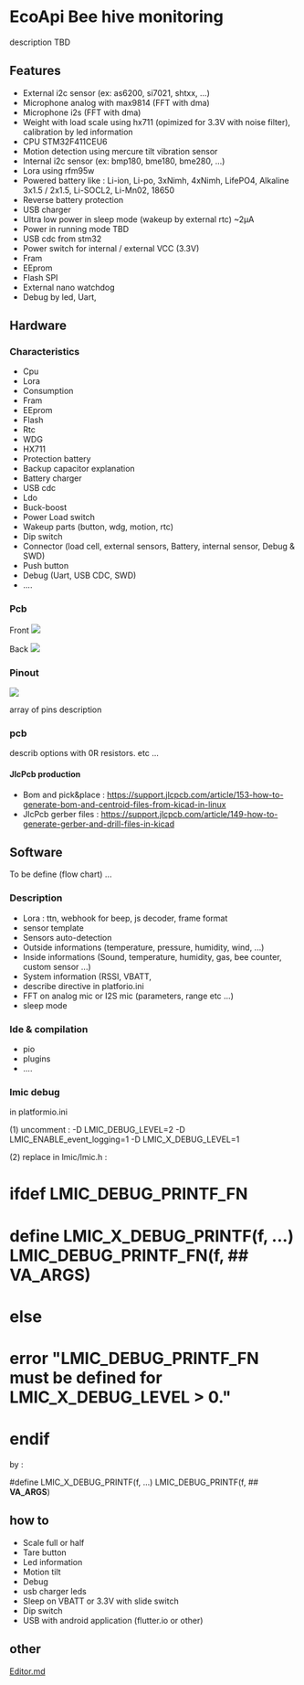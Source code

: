 # EcoApi Bee hive monitoring

description TBD

## Features

- External i2c sensor (ex: as6200, si7021, shtxx, ...)
- Microphone analog with max9814 (FFT with dma)
- Microphone i2s (FFT with dma)
- Weight with load scale using hx711 (opimized for 3.3V with noise filter), calibration by led information
- CPU STM32F411CEU6
- Motion detection using mercure tilt vibration sensor
- Internal i2c sensor (ex: bmp180, bme180, bme280, ...)
- Lora using rfm95w 
- Powered battery like : Li-ion, Li-po, 3xNimh, 4xNimh, LifePO4, Alkaline 3x1.5 / 2x1.5, Li-SOCL2, Li-Mn02, 18650
- Reverse battery protection
- USB charger
- Ultra low power in sleep mode (wakeup by external rtc) ~2µA
- Power in running mode TBD
- USB cdc from stm32
- Power switch for internal / external VCC (3.3V)
- Fram
- EEprom
- Flash SPI
- External nano watchdog
- Debug by led, Uart, 

## Hardware

### Characteristics

- Cpu
- Lora
- Consumption
- Fram
- EEprom
- Flash
- Rtc
- WDG
- HX711
- Protection battery
- Backup capacitor explanation
- Battery charger
- USB cdc
- Ldo
- Buck-boost
- Power Load switch
- Wakeup parts (button, wdg, motion, rtc)
- Dip switch
- Connector (load cell, external sensors, Battery, internal sensor, Debug & SWD)
- Push button
- Debug (Uart, USB CDC, SWD)
- ....

### Pcb

Front
[![](https://github.com/EcoApi/EcoApi_BeeHiveMonitoring/blob/main/Hardware/images/FrontV2.png?raw=true)](https://github.com/EcoApi/EcoApi_BeeHiveMonitoring/blob/main/Hardware/images/FrontV2.png?raw=true)

Back
[![](https://github.com/EcoApi/EcoApi_BeeHiveMonitoring/blob/main/Hardware/images/BackV2.png?raw=true)](https://github.com/EcoApi/EcoApi_BeeHiveMonitoring/blob/main/Hardware/images/BackV2.png?raw=true)

### Pinout

[![](https://github.com/EcoApi/EcoApi_BeeHiveMonitoring/blob/main/Hardware/images/STM32F411_pinout.png?raw=true)](https://github.com/EcoApi/EcoApi_BeeHiveMonitoring/blob/main/Hardware/images/STM32F411_pinout.png?raw=true)

array of pins description

### pcb

describ options with 0R resistors. etc ...

#### JlcPcb production

- Bom and pick&place : https://support.jlcpcb.com/article/153-how-to-generate-bom-and-centroid-files-from-kicad-in-linux
- JlcPcb gerber files : https://support.jlcpcb.com/article/149-how-to-generate-gerber-and-drill-files-in-kicad

## Software

To be define (flow chart) ...

### Description

- Lora : ttn, webhook for beep, js decoder, frame format
- sensor template
- Sensors auto-detection
- Outside informations (temperature, pressure, humidity, wind, ...)
- Inside informations (Sound, temperature, humidity, gas, bee counter, custom sensor ...)
- System information (RSSI, VBATT, 
- describe directive in platforio.ini
- FFT on analog mic or I2S mic (parameters, range etc ...)
- sleep mode

### Ide & compilation

- pio
- plugins
- ....

### lmic debug ###

in platformio.ini

(1) uncomment :
	-D LMIC_DEBUG_LEVEL=2
	-D LMIC_ENABLE_event_logging=1
	-D LMIC_X_DEBUG_LEVEL=1

(2) replace in lmic/lmic.h :

#  ifdef LMIC_DEBUG_PRINTF_FN
#    define LMIC_X_DEBUG_PRINTF(f, ...) LMIC_DEBUG_PRINTF_FN(f, ## __VA_ARGS__)
#  else
#    error "LMIC_DEBUG_PRINTF_FN must be defined for LMIC_X_DEBUG_LEVEL > 0."
#  endif

by :

#define LMIC_X_DEBUG_PRINTF(f, ...) LMIC_DEBUG_PRINTF(f, ## __VA_ARGS__)

## how to

- Scale full or half
- Tare button
- Led information
- Motion tilt
- Debug
- usb charger leds
- Sleep on VBATT or 3.3V with slide switch
- Dip switch
- USB with android application (flutter.io or other)

## other 
[Editor.md](https://pandao.github.io/editor.md/en.html "Editor.md")



